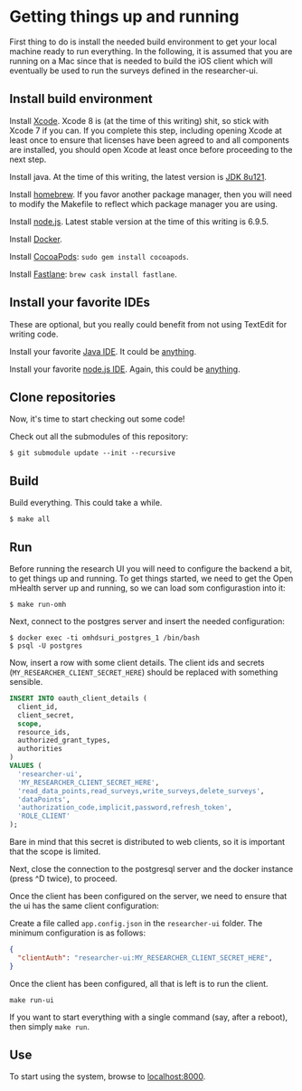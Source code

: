 # Getting things up and running

First thing to do is install the needed build environment to get your local machine ready to run everything. In the following, it is assumed that you are running on a Mac since that is needed to build the iOS client which will 
eventually be used to run the surveys defined in the researcher-ui.

## Install build environment

Install [Xcode](https://developer.apple.com/download/). Xcode 8 is (at the time of this writing) shit, so stick with Xcode 7 if you can. If you complete this step, including opening Xcode at least once to ensure that licenses have been agreed to and all components are installed, you should open Xcode at least once before proceeding to the next step.

Install java. At the time of this writing, the latest version is [JDK 8u121](http://www.oracle.com/technetwork/java/javase/downloads/jdk8-downloads-2133151.html).

Install [homebrew](https://brew.sh). If you favor another package manager, then you will need to modify the Makefile to reflect which package manager you are using.

Install [node.js](https://nodejs.org/dist/v6.9.5/node-v6.9.5.pkg). Latest stable version at the time of this writing is 6.9.5.

Install [Docker](https://download.docker.com/mac/stable/Docker.dmg).

Install [CocoaPods](https://cocoapods.org): ```sudo gem install cocoapods```.

Install [Fastlane](https://fastlane.tools): ```brew cask install fastlane```.

## Install your favorite IDEs

These are optional, but you really could benefit from not using TextEdit for writing code.

Install your favorite [Java IDE](https://www.jetbrains.com/idea/download/download-thanks.html?platform=mac&code=IIC). It could be [anything](http://jdee.sourceforge.net).

Install your favorite [node.js IDE](https://atom.io). Again, this could be [anything](https://emacsformacosx.com).

## Clone repositories

Now, it's time to start checking out some code!

Check out all the submodules of this repository:

```
$ git submodule update --init --recursive
```

## Build

Build everything. This could take a while.

```
$ make all
```

## Run

Before running the research UI you will need to configure the backend a bit, to get things up and running. To get things started, we need to get the Open mHealth server up and running, so we can load som configurastion into it:

```
$ make run-omh
```

Next, connect to the postgres server and insert the needed configuration:

```
$ docker exec -ti omhdsuri_postgres_1 /bin/bash
$ psql -U postgres
```

Now, insert a row with some client details. The client ids and secrets (```MY_RESEARCHER_CLIENT_SECRET_HERE```) should be replaced with something sensible.

```sql
INSERT INTO oauth_client_details (
  client_id,
  client_secret,
  scope,
  resource_ids,
  authorized_grant_types,
  authorities
)
VALUES (
  'researcher-ui',
  'MY_RESEARCHER_CLIENT_SECRET_HERE',
  'read_data_points,read_surveys,write_surveys,delete_surveys',
  'dataPoints',
  'authorization_code,implicit,password,refresh_token',
  'ROLE_CLIENT'
);
```

Bare in mind that this secret is distributed to web clients, so it is important that the scope is limited.

Next, close the connection to the postgresql server and the docker instance (press ^D twice), to proceed.

Once the client has been configured on the server, we need to ensure that the ui has the same client configuration:

Create a file called ```app.config.json``` in the ```researcher-ui``` folder. The minimum configuration is as follows:

```json
{
  "clientAuth": "researcher-ui:MY_RESEARCHER_CLIENT_SECRET_HERE",
}
```

Once the client has been configured, all that is left is to run the client.

```
make run-ui
```

If you want to start everything with a single command (say, after a reboot), then simply ```make run```.

## Use

To start using the system, browse to [localhost:8000](http://localhost:8000/).

